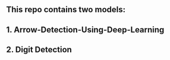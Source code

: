 ## This repo contains two models:

## 1. Arrow-Detection-Using-Deep-Learning
## 2. Digit Detection


